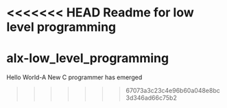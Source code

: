 <<<<<<< HEAD
Readme for low level programming
=======
# alx-low_level_programming
Hello World-A New C programmer has emerged
>>>>>>> 67073a3c23c4e96b60a048e8bc3d346ad66c75b2
